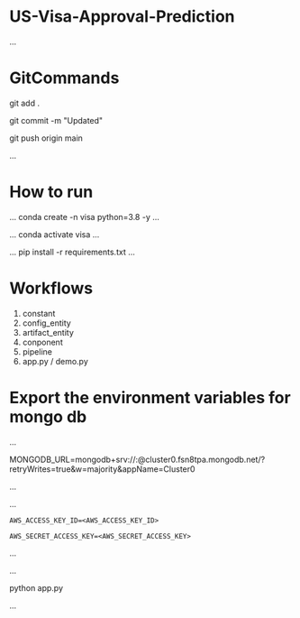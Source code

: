 # US-Visa-Approval-Prediction

...
#  GitCommands
git add .

git commit -m "Updated"

git push origin main

...
# How to run   
...
conda create -n visa python=3.8 -y
...  

...
conda activate visa
...

...
pip install -r requirements.txt
...     

# Workflows

1. constant
2. config_entity
3. artifact_entity
4. conponent
5. pipeline
6. app.py / demo.py

# Export the environment variables for mongo db

...

  MONGODB_URL=mongodb+srv://:@cluster0.fsn8tpa.mongodb.net/?retryWrites=true&w=majority&appName=Cluster0

...

...

    AWS_ACCESS_KEY_ID=<AWS_ACCESS_KEY_ID>

    AWS_SECRET_ACCESS_KEY=<AWS_SECRET_ACCESS_KEY>

...


...

python app.py

...